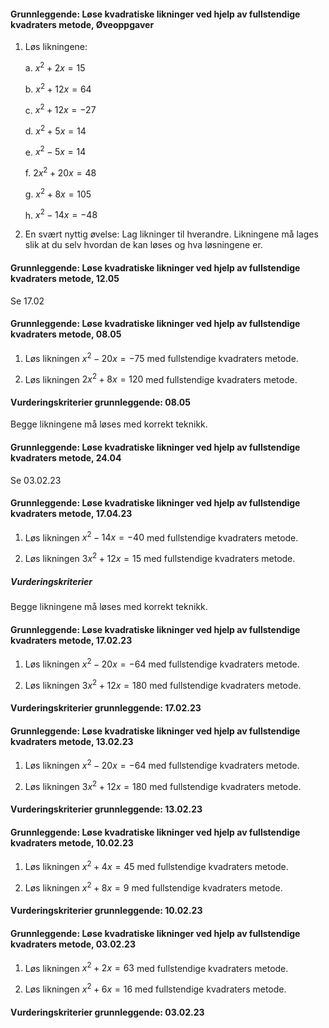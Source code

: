 #### Grunnleggende: Løse kvadratiske likninger ved hjelp av fullstendige kvadraters metode,  Øveoppgaver

1. Løs likningene:

    a.  $x^{2} + 2x = 15$

    b.  $x^{2} + 12x = 64$

    c.  $x^{2} + 12x = - 27$

    d.  $x^{2} + 5x = 14$

    e.  $x^{2} - 5x = 14$

    f.  $2x^{2} + 20x = 48$

    g.  $x^{2} + 8x = 105$

    h.  $x^{2} - 14x = - 48$

2. En svært nyttig øvelse: Lag likninger til hverandre. Likningene må
    lages slik at du selv hvordan de kan løses og hva løsningene er.

#### Grunnleggende: Løse kvadratiske likninger ved hjelp av fullstendige kvadraters metode,  12.05

Se 17.02

#### Grunnleggende: Løse kvadratiske likninger ved hjelp av fullstendige kvadraters metode,  08.05

1. Løs likningen $x^2 - 20x = -75$ med fullstendige kvadraters metode.

2. Løs likningen $2x^2 + 8x = 120$ med fullstendige kvadraters metode.

#### Vurderingskriterier grunnleggende:  08.05

Begge likningene må løses med korrekt teknikk.

#### Grunnleggende: Løse kvadratiske likninger ved hjelp av fullstendige kvadraters metode,  24.04

Se 03.02.23

#### Grunnleggende: Løse kvadratiske likninger ved hjelp av fullstendige kvadraters metode,  17.04.23

1. Løs likningen $x^2 - 14x = -40$ med fullstendige kvadraters metode.

2. Løs likningen $3x^2 + 12x = 15$ med fullstendige kvadraters metode.

##### Vurderingskriterier

Begge likningene må løses med korrekt teknikk.

#### Grunnleggende: Løse kvadratiske likninger ved hjelp av fullstendige kvadraters metode,  17.02.23

1. Løs likningen $x^2 - 20x = -64$ med fullstendige kvadraters metode.

2. Løs likningen $3x^2 + 12x = 180$ med fullstendige kvadraters metode.

#### Vurderingskriterier grunnleggende:  17.02.23
#### Grunnleggende: Løse kvadratiske likninger ved hjelp av fullstendige kvadraters metode,  13.02.23

1. Løs likningen $x^2 - 20x = -64$ med fullstendige kvadraters metode.

2. Løs likningen $3x^2 + 12x = 180$ med fullstendige kvadraters metode.

#### Vurderingskriterier grunnleggende:  13.02.23
#### Grunnleggende: Løse kvadratiske likninger ved hjelp av fullstendige kvadraters metode,  10.02.23

1. Løs likningen $x^2 + 4x = 45$ med fullstendige kvadraters metode.

2. Løs likningen $x^2 + 8x = 9$ med fullstendige kvadraters metode.

#### Vurderingskriterier grunnleggende:  10.02.23
#### Grunnleggende: Løse kvadratiske likninger ved hjelp av fullstendige kvadraters metode,  03.02.23

1. Løs likningen $x^2 + 2x = 63$ med fullstendige kvadraters metode.

2. Løs likningen $x^2 + 6x = 16$ med fullstendige kvadraters metode.

#### Vurderingskriterier grunnleggende:  03.02.23
